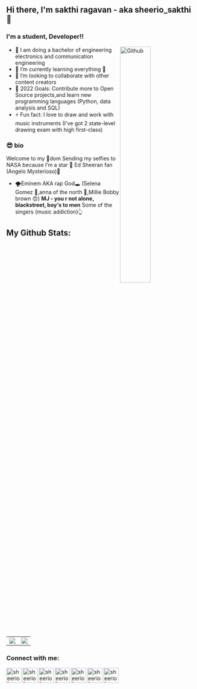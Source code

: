 ## Hi there, I'm sakthi ragavan - aka sheerio_sakthi 👋

### I'm a student, Developer!!

<img width="40%" align="right" alt="Github" src="https://user-images.githubusercontent.com/48678280/88862734-4903af80-d201-11ea-968b-9c939d88a37c.gif" />

- 👀 I am doing a bachelor of engineering electronics and communication engineering  
- 🌱 I’m currently learning everything 🤣
- 👯 I’m looking to collaborate with other content creators
- 🥅 2022 Goals: Contribute more to Open Source projects,and learn new programming languages (Python, data analysis and SQL)
- ⚡ Fun fact: I love to draw and work with music instruments (I've got 2 state-level drawing exam with high first-class)


### 😎 bio  
  Welcome to my 👑dom
 Sending my selfies to NASA because I’m a star 🌟
 Ed Sheeran fan (Angelo Mysterioso)🎸

- 🌪️Eminem AKA rap God🕳️
 (Selena Gomez 🍓,anna of the north 🌺,Millie Bobby brown 😍)
 **MJ - you r not alone, blackstreet, boy's to men**
 Some of the singers (music addiction)👆
 
 ## My Github Stats:

<table class="center" style="width:100%;">
  <tr>
    <td align="center">
  <img align="center" src="https://github-readme-stats.vercel.app/api?username=asterisk-ragavan&show_icons=true&count_private=true&include_all_commits=true&theme=react&bg_color=060B0D&icon_color=F8D866&hide_border=true&show_icons=false&hide_border=true" />
    </td>
    <td align="center">
  <img align="center" src="https://github-readme-stats.vercel.app/api/top-langs/?username=asterisk-ragavan&langs_count=11&&layout=compact&theme=react&bg_color=060B0D&icon_color=F8D866&hide_border=true&show_icons=false&hide_border=true" />
</td>
  </tr>
</table>
 
### Connect with me:

[<img align="left" alt="sheerio | Instagram" width="40px" src="https://user-images.githubusercontent.com/75389172/200889430-74d52ab5-b94e-4979-8efb-544e7bbe4242.svg" />][instagram]
[<img align="left" alt="sheerio | youtube" width="40px" src="https://user-images.githubusercontent.com/75389172/200890970-da2693fd-d297-4ccf-be0d-7e442c5a3f04.svg" />][youtube]
[<img align="left" alt="sheerio | telegram" width="40px" src="https://user-images.githubusercontent.com/75389172/200892281-86a9eee1-b5d4-4ab0-bc1e-4981011262e6.svg" />][telegram]
[<img align="left" alt="sheerio | whatsapp" width="40px" src="https://user-images.githubusercontent.com/75389172/200892440-1c5f6c44-ee5f-4c36-818d-6348d1fc2ee2.svg" />][whatsapp]
[<img align="left" alt="sheerio | snapchat" width="40px" src="https://user-images.githubusercontent.com/75389172/200892635-0ad31435-25b4-4657-aece-eab3ca16fe5d.svg" />][snapchat]
[<img align="left" alt="sheerio | linkedin" width="40px" src="https://user-images.githubusercontent.com/75389172/200892767-16ed4571-d719-4ff6-b534-2b8a45a6f54c.svg" />][linkedin]
[<img align="left" alt="sheerio | website" width="40px" src="https://user-images.githubusercontent.com/75389172/200893053-b75e266e-26e5-4ded-8ae3-9539878ce9a2.png" />][website]

<br />
</details>

[youtube]: https://www.youtube.com/channel/UCG2LKkG7iu259-iE17v8N4Q
[instagram]: https://www.instagram.com/__sheerio_sakthi__/
[telegram]: https://t.me/Sheerio_sakthi
[whatsapp]: https://web.whatsapp.com/send/?phone=919110421913
[snapchat]: https://www.instagram.com/__sheerio_sakthi__/
[website]:  https://asterisk-ragavan.github.io/
[linkedin]: https://www.linkedin.com/in/sakthi-ragavan/
